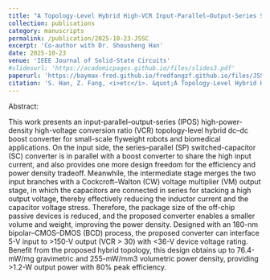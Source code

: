 ```yaml
---
title: "A Topology-Level Hybrid High-VCR Input-Parallel–Output-Series Step-Up DC–DC Converter for Flyweight Applications"
collection: publications
category: manuscripts
permalink: /publication/2025-10-23-JSSC
excerpt: 'Co-author with Dr. Shousheng Han'
date: 2025-10-23
venue: 'IEEE Journal of Solid-State Circuits'
#slidesurl: 'https://academicpages.github.io/files/slides3.pdf'
paperurl: 'https://baymax-fred.github.io/fredfangzf.github.io/files/JSSC_20251023.pdf'
citation: 'S. Han, Z. Fang, <i>etc</i>. &quot;A Topology-Level Hybrid High-VCR Input-Parallel–Output-Series Step-Up DC–DC Converter for Flyweight Applications,&quot; <i>IEEE Journal of Solid-State Circuits</i>. Early access, pp. 1-12, Oct. 2025, doi: 10.1109/JSSC.2025.3618957.'
---
```

Abstract:

This work presents an input-parallel–output-series (IPOS) high-power-density high-voltage conversion ratio (VCR) topology-level hybrid dc–dc boost converter for small-scale flyweight robots and biomedical applications. On the input side, the series–parallel (SP) switched-capacitor (SC) converter is in parallel with a boost converter to share the high input current, and also provides one more design freedom for the efficiency and power density tradeoff. Meanwhile, the intermediate stage merges the two input branches with a Cockcroft–Walton (CW) voltage multiplier (VM) output stage, in which the capacitors are connected in series for stacking a high output voltage, thereby effectively reducing the inductor current and the capacitor voltage stress. Therefore, the package size of the off-chip passive devices is reduced, and the proposed converter enables a smaller volume and weight, improving the power density. Designed with an 180-nm bipolar–CMOS–DMOS (BCD) process, the proposed converter can interface 5-V input to >150-V output (VCR > 30) with <36-V device voltage rating. Benefit from the proposed hybrid topology, this design obtains up to 76.4-mW/mg gravimetric and 255-mW/mm3 volumetric power density, providing >1.2-W output power with 80% peak efficiency.
